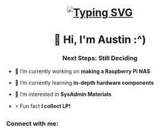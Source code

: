 <h1 align="center">
  <a href="https://git.io/typing-svg">
    <img src="https://readme-typing-svg.herokuapp.com?color=39c5bb&lines=%F0%9F%91%8B+Hi%2C+I%E2%80%99m+Austin!+:^%29" alt="Typing SVG">
  </a>
</h1>


<h1 align="center">👋 Hi, I'm Austin :^)</h1>
<h3 align="center">Next Steps: Still Deciding</h3>

- 🔭 I’m currently working on **making a Raspberry Pi NAS**

- 🌱 I’m currently learning **in-depth hardware components**

- 🤝 I’m interested in **SysAdmin Materials**

- ⚡ Fun fact **I collect LP!**

<h3 align="left">Connect with me:</h3>
<p align="left">
</p>
